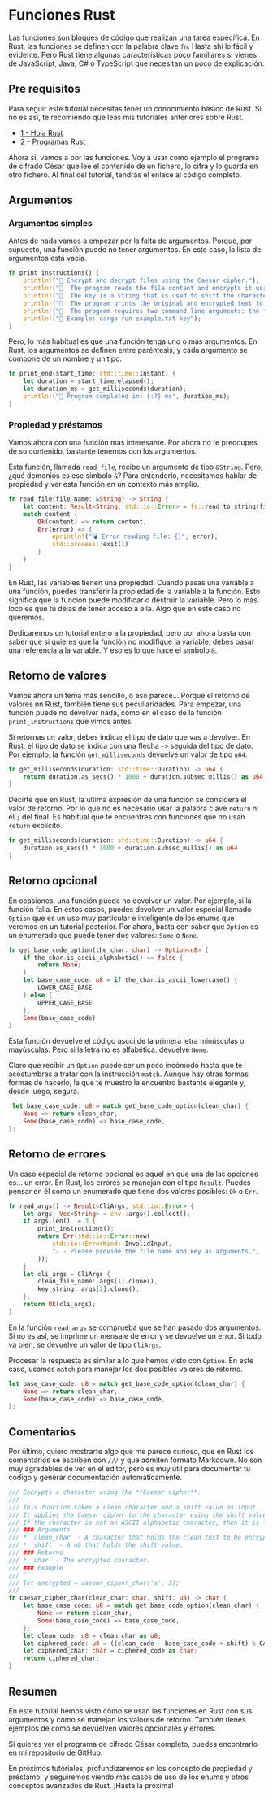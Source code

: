 # Funciones Rust

Las funciones son bloques de código que realizan una tarea específica. En Rust, las funciones se definen con la palabra clave `fn`. Hasta ahí lo fácil y evidente. Pero Rust tiene algunas características poco familiares si vienes de JavaScript, Java, C# o TypeScript que necesitan un poco de explicación.

## Pre requisitos

Para seguir este tutorial necesitas tener un conocimiento básico de Rust. Si no es así, te recomiendo que leas mis tutoriales anteriores sobre Rust.

- [1 - Hola Rust](https://www.linkedin.com/pulse/hola-rust-alberto-basalo-qrbbf/)
- [2 - Programas Rust](https://www.linkedin.com/pulse/programas-rust-alberto-basalo-2innf/?trackingId=4s1IfVWNTF26jvlDKsVHmg%3D%3D)

Ahora sí, vamos a por las funciones. Voy a usar como ejemplo el programa de cifrado César que lee el contenido de un fichero, lo cifra y lo guarda en otro fichero. Al final del tutorial, tendrás el enlace al código completo.


## Argumentos 

### Argumentos simples

Antes de nada vamos a empezar por la falta de argumentos. Porque, por supuesto, una función puede no tener argumentos. En este caso, la lista de argumentos está vacía.

```rust
fn print_instructions() {
    println!("🔑 Encrypt and decrypt files using the Caesar cipher.");
    println!("📘  The program reads the file content and encrypts it using the key.");
    println!("📘  The key is a string that is used to shift the characters in the text.");
    println!("📘  The program prints the original and encrypted text to the console.");
    println!("📘  The program requires two command line arguments: the file name and the key.");
    println!("🚀 Example: cargo run example.txt key");
}
```

Pero, lo más habitual es que una función tenga uno o más argumentos. En Rust, los argumentos se definen entre paréntesis, y cada argumento se compone de un nombre y un tipo.

```rust
fn print_end(start_time: std::time::Instant) {
    let duration = start_time.elapsed();
    let duration_ms = get_milliseconds(duration);
    println!("🦀 Program completed in: {:?} ms", duration_ms);
}
```


### Propiedad y préstamos

Vamos ahora con una función más interesante. Por ahora no te preocupes de su contenido, bastante tenemos con los argumentos. 

Esta función, llamada `read_file`, recibe un argumento de tipo `&String`. Pero, ¿qué demonios es ese símbolo `&`? Para entenderlo, necesitamos hablar de propiedad y ver esta función en un contexto más amplio.

```rust
fn read_file(file_name: &String) -> String {
    let content: Result<String, std::io::Error> = fs::read_to_string(file_name);
    match content {
        Ok(content) => return content,
        Err(error) => {
            eprintln!("💣 Error reading file: {}", error);
            std::process::exit(1)
        }
    }
}
```

En Rust, las variables tienen una propiedad. Cuando pasas una variable a una función, puedes transferir la propiedad de la variable a la función. Esto significa que la función puede modificar o destruir la variable. Pero lo más loco es que tú dejas de tener acceso a ella. Algo que en este caso no queremos.

Dedicaremos un tutorial entero a la propiedad, pero por ahora basta con saber que si quieres que la función no modifique la variable, debes pasar una referencia a la variable. Y eso es lo que hace el símbolo `&`.

## Retorno de valores

Vamos ahora un tema más sencillo, o eso parece... Porque el retorno de valores nn Rust, también tiene sus peculiaridades. Para empezar, una función puede no devolver nada, cómo en el caso de la función `print_instructions` que vimos antes.

Si retornas un valor, debes indicar el tipo de dato que vas a devolver. En Rust, el tipo de dato se indica con una flecha `->` seguida del tipo de dato. Por ejemplo, la función `get_milliseconds` devuelve un valor de tipo `u64`.

```rust
fn get_milliseconds(duration: std::time::Duration) -> u64 {
    return duration.as_secs() * 1000 + duration.subsec_millis() as u64;
}
```

Decirte que en Rust, la última expresión de una función se considera el valor de retorno. Por lo que no es necesario usar la palabra clave `return` ni el `;` del final. Es habitual que te encuentres con funciones que no usan `return` explícito.

```rust
fn get_milliseconds(duration: std::time::Duration) -> u64 {
    duration.as_secs() * 1000 + duration.subsec_millis() as u64
}
```


## Retorno opcional

En ocasiones, una función puede no devolver un valor. Por ejemplo, si la función falla. En estos casos, puedes devolver un valor especial llamado `Option` que es un uso muy particular e inteligente de los enums que veremos en un tutorial posterior. Por ahora, basta con saber que `Option` es un enumerado que puede tener dos valores: `Some` o `None`.

```rust
fn get_base_code_option(the_char: char) -> Option<u8> {
    if the_char.is_ascii_alphabetic() == false {
        return None;
    }
    let base_case_code: u8 = if the_char.is_ascii_lowercase() {
        LOWER_CASE_BASE
    } else {
        UPPER_CASE_BASE
    };
    Some(base_case_code)
}
```
Esta función devuelve el código ascci de la primera letra minúsculas o mayúsculas. Pero si la letra no es alfabética, devuelve `None`.

Claro que recibir un `Option` puede ser un poco incómodo hasta que te acostumbras a tratar con la instrucción `match`. Aunque hay otras formas formas de hacerlo, la que te muestro la encuentro bastante elegante y, desde luego, segura.

```rust
 let base_case_code: u8 = match get_base_code_option(clean_char) {
    None => return clean_char,
    Some(base_case_code) => base_case_code,
};
```

## Retorno de errores

Un caso especial de retorno opcional es aquel en que una de las opciones es... un error. En Rust, los errores se manejan con el tipo `Result`. Puedes pensar en él como un enumerado que  tiene dos valores posibles: `Ok` o `Err`. 

```rust
fn read_args() -> Result<CliArgs, std::io::Error> {
    let args: Vec<String> = env::args().collect();
    if args.len() != 3 {
        print_instructions();
        return Err(std::io::Error::new(
            std::io::ErrorKind::InvalidInput,
            "⚠️ - Please provide the file name and key as arguments.",
        ));
    }
    let cli_args = CliArgs {
        clean_file_name: args[1].clone(),
        key_string: args[2].clone(),
    };
    return Ok(cli_args);
}
```

En la función `read_args` se comprueba que se han pasado dos argumentos. Si no es así, se imprime un mensaje de error y se devuelve un error. Si todo va bien, se devuelve un valor de tipo `CliArgs`.

Procesar la respuesta es similar a lo que hemos visto con `Option`. En este caso, usamos `match` para manejar los dos posibles valores de retorno.

```rust
let base_case_code: u8 = match get_base_code_option(clean_char) {
    None => return clean_char,
    Some(base_case_code) => base_case_code,
};
```	

## Comentarios

Por último, quiero mostrarte algo que me parece curioso, que en Rust los comentarios se escriben con `///` y que admiten formato Markdown. No son muy agradables de ver en el editor, pero es muy útil para documentar tu código y generar documentación automáticamente. 

```rust
/// Encrypts a character using the **Caesar cipher**.
///
/// This function takes a clean character and a shift value as input.
/// It applies the Caesar cipher to the character using the shift value.
/// If the character is not an ASCII alphabetic character, then it is left unchanged.
/// ### Arguments
/// * `clean_char` - A character that holds the clean text to be encrypted.
/// * `shift` - A u8 that holds the shift value.
/// ### Returns
/// * `char` - The encrypted character.
/// ### Example
/// ```
/// let encrypted = caesar_cipher_char('a', 3);
/// ```
fn caesar_cipher_char(clean_char: char, shift: u8) -> char {
    let base_case_code: u8 = match get_base_code_option(clean_char) {
        None => return clean_char,
        Some(base_case_code) => base_case_code,
    };
    let clean_code: u8 = clean_char as u8;
    let ciphered_code: u8 = ((clean_code - base_case_code + shift) % CASE_LENGTH) + base_case_code;
    let ciphered_char: char = ciphered_code as char;
    return ciphered_char;
}
```	

## Resumen

En este tutorial hemos visto cómo se usan las funciones en Rust con sus argumentos y cómo se manejan los valores de retorno. También tienes ejemplos de cómo se devuelven valores opcionales y errores.

Si quieres ver el programa de cifrado César completo, puedes encontrarlo en mi repositorio de GitHub.

En próximos tutoriales, profundizaremos en los concepto de propiedad y préstamo, y seguiremos viendo más casos de uso de los enums y otros conceptos avanzados de Rust. ¡Hasta la próxima!